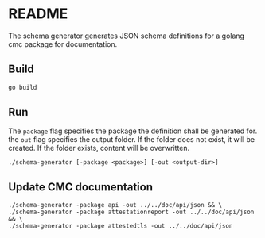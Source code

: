 # README

The schema generator generates JSON schema definitions for a golang cmc package for documentation.

## Build

```sh
go build
```

## Run

The `package` flag specifies the package the definition shall be generated for. the `out` flag
specifies the output folder. If the folder does not exist, it will be created. If the folder
exists, content will be overwritten.

```
./schema-generator [-package <package>] [-out <output-dir>]
```

## Update CMC documentation

```
./schema-generator -package api -out ../../doc/api/json && \
./schema-generator -package attestationreport -out ../../doc/api/json && \
./schema-generator -package attestedtls -out ../../doc/api/json
```